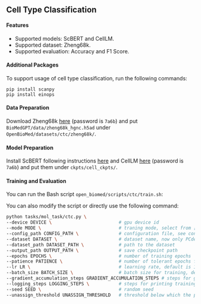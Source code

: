 ##  Cell Type Classification

#### Features

- Supported models: ScBERT and CellLM. 
- Supported dataset: Zheng68k.
- Supported evaluation: Accuracy and F1 Score.

#### Additional Packages

To support usage of cell type classification, run the following commands:
```
pip install scanpy
pip install einops
```

#### Data Preparation

Download Zheng68k [here](https://pan.baidu.com/s/1iAMBkuoZnNAylhopP5OgEg) (password is `7a6b`) and put `BioMedGPT/data/zheng68k_hgnc.h5ad` under `OpenBioMed/datasets/ctc/zheng68k/`.

#### Model Preparation

Install ScBERT following instructions [here](https://github.com/TencentAILabHealthcare/scBERT) and CellLM [here]( https://pan.baidu.com/s/1iAMBkuoZnNAylhopP5OgEg) (password is `7a6b`) and put them under `ckpts/cell_ckpts/`. 

#### Training and Evaluation

You can run the Bash script `open_biomed/scripts/ctc/train.sh`:

You can also modify the script or directly use the following command:

```bash
python tasks/mol_task/ctc.py \
--device DEVICE \                         # gpu device id
--mode MODE \                             # traning mode, select from [train, zero_shot]
--config_path CONFIG_PATH \               # configuration file, see configs/mtr/ for more details
--dataset DATASET \                       # dataset name, now only PCdes is available
--dataset_path DATASET_PATH \             # path to the dataset
--output_path OUTPUT_PATH \               # save checkpoint path
--epochs EPOCHS \                         # number of training epochs
--patience PATIENCE \                     # number of tolerant epochs for early-stopping
--lr LR \                                 # learning rate, default is 1e-4
--batch_size BATCH_SIZE \                 # batch size for training, default is 3
--gradient_accumulation_steps GRADIENT_ACCUMULATION_STEPS # steps for gradient accumulation
--logging_steps LOGGING_STEPS \           # steps for printing training information
--seed SEED \                             # random seed
--unassign_threshold UNASSIGN_THRESHOLD   # threshold below which the predicted value is not assigned  a label
```


